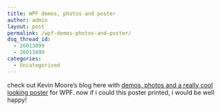 ```yaml
---
title: WPF demos, photos and poster
author: admin
layout: post
permalink: /wpf-demos-photos-and-poster/
dsq_thread_id:
  - 26013899
  - 26013899
categories:
  - Uncategorized
---
```

check out Kevin Moore&#8217;s blog here with [demos, photos and a really cool looking poster][1] for WPF. now if i could this poster printed, i would be well happy!

 [1]: http://blogs.msdn.com/okoboji/archive/2005/09/18/470941.aspx